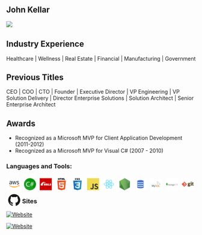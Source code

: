 ## John Kellar

[<img src="https://img.shields.io/badge/LinkedIn-Connect-blue.svg?style=for-the-badge&logo=LinkedIn">][linkedin]

## Industry Experience 
Healthcare | Wellness | Real Estate | Financial | Manufacturing | Government

## Previous Titles 
CEO | COO | CTO | Founder | Executive Director | VP Engineering | VP Solution Delivery | Director Enterprise Solutions | Solution Architect | Senior Enterprise Architect

## Awards 

- Recognized as a Microsoft MVP for Client Application Development (2011-2012)
- Recognized as a Microsoft MVP for Visual C# (2007 - 2010)


### Languages and Tools:

[<img align="left" alt="AWS" width="32px" style="padding: 5px;" src="https://raw.githubusercontent.com/github/explore/80688e429a7d4ef2fca1e82350fe8e3517d3494d/topics/aws/aws.png" />][linkedin]

[<img align="left" alt="C#" width="32px" style="padding: 5px;" src="https://raw.githubusercontent.com/github/explore/e94815998e4e0713912fed477a1f346ec04c3da2/topics/csharp/csharp.png" />][linkedin]

[<img align="left" alt="Ruby on Rails" width="32px" style="padding: 5px;" src="https://raw.githubusercontent.com/github/explore/80688e429a7d4ef2fca1e82350fe8e3517d3494d/topics/rails/rails.png" />][linkedin]

[<img align="left" alt="HTML5" width="32px" style="padding: 5px;" src="https://raw.githubusercontent.com/github/explore/80688e429a7d4ef2fca1e82350fe8e3517d3494d/topics/html/html.png" />][linkedin]

[<img align="left" alt="CSS3" width="32px" style="padding: 5px;" src="https://raw.githubusercontent.com/github/explore/80688e429a7d4ef2fca1e82350fe8e3517d3494d/topics/css/css.png" />][linkedin]

[<img align="left" alt="JavaScript" width="32px" style="padding: 5px;" src="https://raw.githubusercontent.com/github/explore/80688e429a7d4ef2fca1e82350fe8e3517d3494d/topics/javascript/javascript.png" />][linkedin]

[<img align="left" alt="React" width="32px" style="padding: 5px;" src="https://raw.githubusercontent.com/github/explore/80688e429a7d4ef2fca1e82350fe8e3517d3494d/topics/react/react.png" />][linkedin]

[<img align="left" alt="Node.js" width="32px" style="padding: 5px;" src="https://raw.githubusercontent.com/github/explore/80688e429a7d4ef2fca1e82350fe8e3517d3494d/topics/nodejs/nodejs.png" />][linkedin]

[<img align="left" alt="SQL" width="32px" style="padding: 5px;" src="https://raw.githubusercontent.com/github/explore/80688e429a7d4ef2fca1e82350fe8e3517d3494d/topics/sql/sql.png" />][linkedin]

[<img align="left" alt="MySQL" width="32px" style="padding: 5px;" src="https://raw.githubusercontent.com/github/explore/80688e429a7d4ef2fca1e82350fe8e3517d3494d/topics/mysql/mysql.png" />][linkedin]

[<img align="left" alt="MongoDB" width="32px" style="padding: 5px;" src="https://raw.githubusercontent.com/github/explore/80688e429a7d4ef2fca1e82350fe8e3517d3494d/topics/mongodb/mongodb.png" />][linkedin]

[<img align="left" alt="Git" width="32px" style="padding: 5px;" src="https://raw.githubusercontent.com/github/explore/80688e429a7d4ef2fca1e82350fe8e3517d3494d/topics/git/git.png" />][linkedin]

[<img align="left" alt="GitHub" width="32px" style="padding: 5px;" src="https://raw.githubusercontent.com/github/explore/78df643247d429f6cc873026c0622819ad797942/topics/github/github.png" />][linkedin]

<br/>
<br/>

### Sites
[![Website](https://img.shields.io/static/v1?label=anvilsystems.com&style=for-the-badge&url=https%3A%2F%2Fanvilsystems.com&message=Business&color=blue)](https://anvilsystems.com)

[![Website](https://img.shields.io/static/v1?label=johnkellar.com&style=for-the-badge&url=https%3A%2F%2Fjohnkellar.com&message=Blog&color=blue)](https://johnkellar.com)



[website]: https://anvilsystems.com
[linkedin]: https://linkedin.com/in/johnkellar

